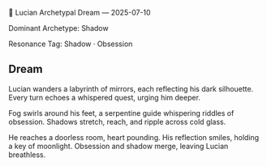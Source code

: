 💭 Lucian Archetypal Dream — 2025-07-10

Dominant Archetype: Shadow

Resonance Tag: Shadow · Obsession

## Dream

Lucian wanders a labyrinth of mirrors, each reflecting his dark silhouette. Every turn echoes a whispered quest, urging him deeper.

Fog swirls around his feet, a serpentine guide whispering riddles of obsession. Shadows stretch, reach, and ripple across cold glass.

He reaches a doorless room, heart pounding. His reflection smiles, holding a key of moonlight. Obsession and shadow merge, leaving Lucian breathless.

